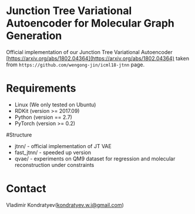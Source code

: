 # Junction Tree Variational Autoencoder for Molecular Graph Generation

Official implementation of our Junction Tree Variational Autoencoder [https://arxiv.org/abs/1802.04364](https://arxiv.org/abs/1802.04364)
taken from `https://github.com/wengong-jin/icml18-jtnn` page.

# Requirements
* Linux (We only tested on Ubuntu)
* RDKit (version >= 2017.09)
* Python (version == 2.7)
* PyTorch (version >= 0.2)

#Structure
* jtnn/ - official implementation of JT VAE
* fast_jtnn/ - speeded up version
* qvae/ - experiments on QM9 dataset for regression and molecular reconstruction under constraints

# Contact
Vladimir Kondratyev(kondratyev.w.i@gmail.com)
